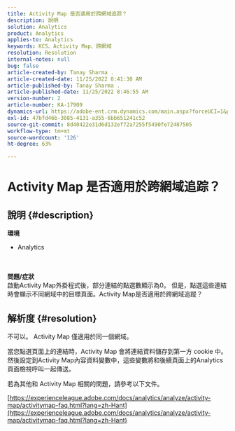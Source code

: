 ```yaml
---
title: Activity Map 是否適用於跨網域追踪？
description: 說明
solution: Analytics
product: Analytics
applies-to: Analytics
keywords: KCS、Activity Map、跨網域
resolution: Resolution
internal-notes: null
bug: false
article-created-by: Tanay Sharma .
article-created-date: 11/25/2022 8:41:30 AM
article-published-by: Tanay Sharma .
article-published-date: 11/25/2022 8:46:55 AM
version-number: 2
article-number: KA-17909
dynamics-url: https://adobe-ent.crm.dynamics.com/main.aspx?forceUCI=1&pagetype=entityrecord&etn=knowledgearticle&id=fc907bf3-9c6c-ed11-9561-6045bd006e5a
exl-id: 47bfd46b-3085-4131-a355-6bb651241c52
source-git-commit: 8d40422e31d6d132ef72a7255f5490fe72487505
workflow-type: tm+mt
source-wordcount: '126'
ht-degree: 63%

---
```


# Activity Map 是否適用於跨網域追踪？

## 說明 {#description}

<b>環境</b>
- Analytics

<br> <br><b>問題/症狀</b><br>啟動Activity Map外掛程式後，部分連結的點選數顯示為0。 但是，點選這些連結時會顯示不同網域中的目標頁面。Activity Map是否適用於跨網域追蹤？<br>

## 解析度 {#resolution}


不可以。 Activity Map 僅適用於同一個網域。

當您點選頁面上的連結時，Activity Map 會將連結資料儲存到第一方 cookie 中。然後設定到Activity Map內容資料變數中，這些變數將和後續頁面上的Analytics頁面檢視呼叫一起傳送。

若為其他和 Activity Map 相關的問題，請參考以下文件。

[https://experienceleague.adobe.com/docs/analytics/analyze/activity-map/activitymap-faq.html?lang=zh-Hant](https://experienceleague.adobe.com/docs/analytics/analyze/activity-map/activitymap-faq.html?lang=zh-Hant)
